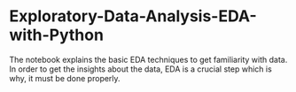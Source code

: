 # Exploratory-Data-Analysis-EDA-with-Python
The notebook explains the basic EDA techniques to get familiarity with data. In order to get the insights about the data, EDA is a crucial step which is why, it must be done properly.
